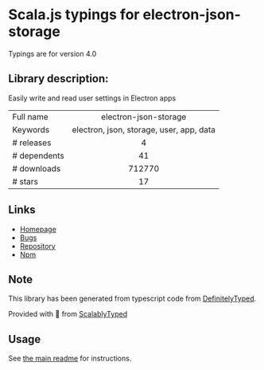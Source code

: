 
# Scala.js typings for electron-json-storage

Typings are for version 4.0

## Library description:
Easily write and read user settings in Electron apps

|                    |                 |
| ------------------ | :-------------: |
| Full name          | electron-json-storage |
| Keywords           | electron, json, storage, user, app, data |
| # releases         | 4 |
| # dependents       | 41 |
| # downloads        | 712770 |
| # stars            | 17 |

## Links
- [Homepage](https://github.com/electron-userland/electron-json-storage)
- [Bugs](https://github.com/electron-userland/electron-json-storage/issues)
- [Repository](https://github.com/electron-userland/electron-json-storage)
- [Npm](https://www.npmjs.com/package/electron-json-storage)
    


## Note
This library has been generated from typescript code from [DefinitelyTyped](https://definitelytyped.org).

Provided with :purple_heart: from [ScalablyTyped](https://github.com/oyvindberg/ScalablyTyped)

## Usage
See [the main readme](../../readme.md) for instructions.


